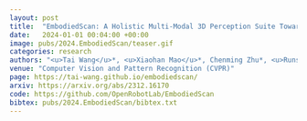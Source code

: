 ```yaml
---
layout: post
title:  "EmbodiedScan: A Holistic Multi-Modal 3D Perception Suite Towards Embodied AI"
date:   2024-01-01 00:04:00 +00:00
image: pubs/2024.EmbodiedScan/teaser.gif
categories: research
authors: "<u>Tai Wang</u>*, <u>Xiaohan Mao</u>*, Chenming Zhu*, <u>Runsen Xu</u>, <u>Ruiyuan Lyu</u>, <u>Peisen Li</u>, <u>Xiao Chen</u>, Wenwei Zhang, Kai Chen, Tianfan Xue, Xihui Liu, Cewu Lu, Dahua Lin, <strong>Jiangmiao Pang</strong><sup>&dagger;</sup>"
venue: "Computer Vision and Pattern Recognition (CVPR)"
page: https://tai-wang.github.io/embodiedscan/
arxiv: https://arxiv.org/abs/2312.16170
code: https://github.com/OpenRobotLab/EmbodiedScan
bibtex: pubs/2024.EmbodiedScan/bibtex.txt
---
```

